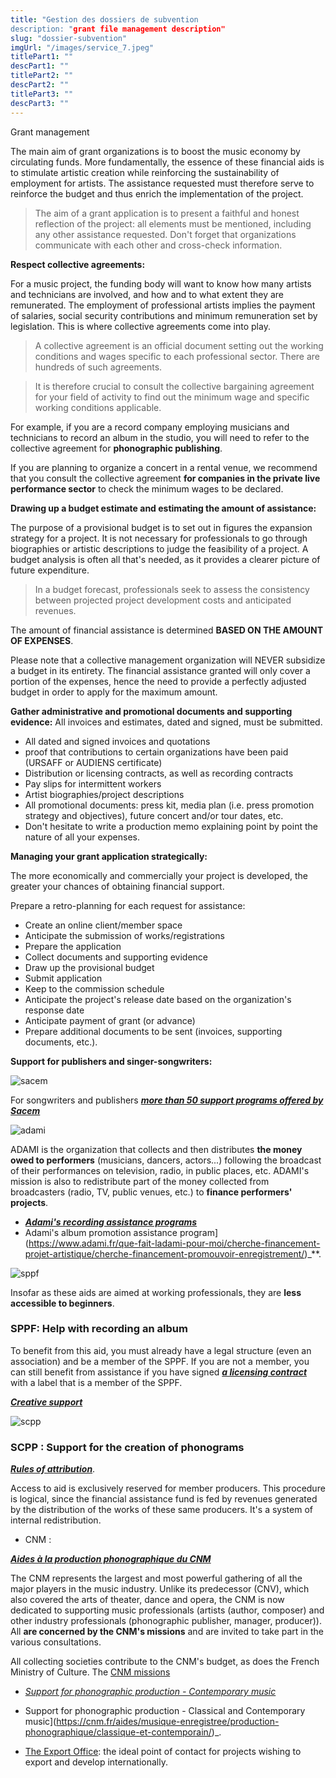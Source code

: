 ```yaml
---
title: "Gestion des dossiers de subvention
description: "grant file management description"
slug: "dossier-subvention"
imgUrl: "/images/service_7.jpeg"
titlePart1: ""
descPart1: ""
titlePart2: ""
descPart2: ""
titlePart3: ""
descPart3: ""
---
```


<!-- section:start -->

Grant management

<!-- section:end -->

The main aim of grant organizations is to boost the music economy by circulating funds. More fundamentally, the essence of these financial aids is to stimulate artistic creation while reinforcing the sustainability of employment for artists. The assistance requested must therefore serve to reinforce the budget and thus enrich the implementation of the project.

> The aim of a grant application is to present a faithful and honest reflection of the project: all elements must be mentioned, including any other assistance requested. Don't forget that organizations communicate with each other and cross-check information.

**Respect collective agreements:**

For a music project, the funding body will want to know how many artists and technicians are involved, and how and to what extent they are remunerated.
The employment of professional artists implies the payment of salaries, social security contributions and minimum remuneration set by legislation.
This is where collective agreements come into play.

> A collective agreement is an official document setting out the working conditions and wages specific to each professional sector. There are hundreds of such agreements.

> It is therefore crucial to consult the collective bargaining agreement for your field of activity to find out the minimum wage and specific working conditions applicable.

For example, if you are a record company employing musicians and technicians to record an album in the studio, you will need to refer to the collective agreement for **phonographic publishing**.

If you are planning to organize a concert in a rental venue, we recommend that you consult the collective agreement **for companies in the private live performance sector** to check the minimum wages to be declared.

**Drawing up a budget estimate and estimating the amount of assistance:**

The purpose of a provisional budget is to set out in figures the expansion strategy for a project. It is not necessary for professionals to go through biographies or artistic descriptions to judge the feasibility of a project. A budget analysis is often all that's needed, as it provides a clearer picture of future expenditure.

> In a budget forecast, professionals seek to assess the consistency between projected project development costs and anticipated revenues.

The amount of financial assistance is determined **BASED ON THE AMOUNT OF EXPENSES**.

Please note that a collective management organization will NEVER subsidize a budget in its entirety. The financial assistance granted will only cover a portion of the expenses, hence the need to provide a perfectly adjusted budget in order to apply for the maximum amount.

**Gather administrative and promotional documents and supporting evidence:** All invoices and estimates, dated and signed, must be submitted.

- All dated and signed invoices and quotations
- proof that contributions to certain organizations have been paid (URSAFF or AUDIENS certificate)
- Distribution or licensing contracts, as well as recording contracts
- Pay slips for intermittent workers
- Artist biographies/project descriptions
- All promotional documents: press kit, media plan (i.e. press promotion strategy and objectives), future concert and/or tour dates, etc.
- Don't hesitate to write a production memo explaining point by point the nature of all your expenses.

**Managing your grant application strategically:**

The more economically and commercially your project is developed, the greater your chances of obtaining financial support.

Prepare a retro-planning for each request for assistance:

- Create an online client/member space
- Anticipate the submission of works/registrations
- Prepare the application
- Collect documents and supporting evidence
- Draw up the provisional budget
- Submit application
- Keep to the commission schedule
- Anticipate the project's release date based on the organization's response date
- Anticipate payment of grant (or advance)
- Prepare additional documents to be sent (invoices, supporting documents, etc.).

**Support for publishers and singer-songwriters:**

![sacem](https://lh7-us.googleusercontent.com/R__L0TXssREfQ7SlUl4M2YaOjlTs5sBsiHCdGeH47iQXXxZwULhcrmb0ROzPDB3LPiSA88KGgSuIBrgHCZIkctcdQBamj3_WS2iv_QglSzx_I8tbxXusY-gSebr3lBflD0q1uQGeX80pXzm8ggq7iQ)

For songwriters and publishers **_[more than 50 support programs offered by Sacem](https://aide-aux-projets.sacem.fr/nos-programmes-aide)_**

![adami](https://lh7-us.googleusercontent.com/tCDj6Xka3kkSpLaJiiOEX0uPyCM5WemyAiAw9fFhifk2aN_nsZ7ihb-9zCBwhdXVNwCp7VtXoB2ScGJ4HcGG4StW3I2AkCxksv9TopidOv3Mns9x6xQhJjClmos_K2agE7-AEpe5ib7N7f6VcbLYjQ)

ADAMI is the organization that collects and then distributes **the money owed to performers** (musicians, dancers, actors...) following the broadcast of their performances on television, radio, in public places, etc. ADAMI's mission is also to redistribute part of the money collected from broadcasters (radio, TV, public venues, etc.) to **finance performers' projects**.

- **_[Adami's recording assistance programs](https://www.adami.fr/que-fait-ladami-pour-moi/cherche-financement-projet-artistique/projet-enregistrement-promotion/)_**
- Adami's album promotion assistance program](https://www.adami.fr/que-fait-ladami-pour-moi/cherche-financement-projet-artistique/cherche-financement-promouvoir-enregistrement/)\_\*\*.

![sppf](https://lh7-us.googleusercontent.com/gB-1rhCl66cvRnOm1zWLewnJ_8RMNlq4Qf-PCLkgcjhs8aB1moPTtBqmMI5oz6IQlHje0M9l4sBAHbWbOGhBw8Ch4jTWNwArQr4_ofp55QEpSZwdDXQrCNV6bNI_baN9Nyo4BOb-ea-paiwAQIKUgw)

Insofar as these aids are aimed at working professionals, they are **less accessible to beginners**.

### SPPF: Help with recording an album

To benefit from this aid, you must already have a legal structure (even an association) and be a member of the SPPF. If you are not a member, you can still benefit from assistance if you have signed **_[a licensing contract](https://a-contretemps.com/contrats-musique-contrat-licence-exclusive/)_** with a label that is a member of the SPPF.

**_[Creative support](https://www.sppf.com/subventions/creation-production/)_**

![scpp](https://lh7-us.googleusercontent.com/LsolrpP6_985q9ohnIGt4J-stGZBhFDKaJ-HzwvOz7FG3jMJbHLFeEMrXliQIvn4mHAInEJU_V9knl1lW1IQ6kdGowXkBLgQMp8_HihGuZ1cv_V0YUCWfd_nu86dLoRTmsHbr-Hdmfgzmaz9u7wQlA)

### SCPP : Support for the creation of phonograms

**_[Rules of attribution](https://www.scpp.fr/SCPP/Home/AIDES/R%E8glesdattributiondesaides/tabid/144/Default.aspx#ancre2)_**.

Access to aid is exclusively reserved for member producers. This procedure is logical, since the financial assistance fund is fed by revenues generated by the distribution of the works of these same producers. It's a system of internal redistribution.

- CNM :

**_[Aides à la production phonographique du CNM](https://cnm.fr/aides/musique-enregistree/production-phonographique/)_**

The CNM represents the largest and most powerful gathering of all the major players in the music industry. Unlike its predecessor (CNV), which also covered the arts of theater, dance and opera, the CNM is now dedicated to supporting music professionals (artists (author, composer) and other industry professionals (phonographic publisher, manager, producer)). All **are concerned by the CNM's missions** and are invited to take part in the various consultations.

All collecting societies contribute to the CNM's budget, as does the French Ministry of Culture. The [CNM missions](https://cnm.fr/qui-sommes-nous/les-missions-du-cnm/)

- _[Support for phonographic production - Contemporary music](https://cnm.fr/aides/musique-enregistree/production-phonographique/musiques-actuelles/)_
- Support for phonographic production - Classical and Contemporary music](https://cnm.fr/aides/musique-enregistree/production-phonographique/classique-et-contemporain/)\_.

- [The Export Office](https://www.lebureauexport.fr/): the ideal point of contact for projects wishing to export and develop internationally.
